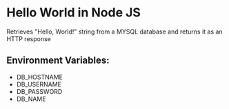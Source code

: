 # Hello World in Node JS

Retrieves "Hello, World!" string from a MYSQL database and returns it as an HTTP response

## Environment Variables:
- DB_HOSTNAME
- DB_USERNAME
- DB_PASSWORD
- DB_NAME